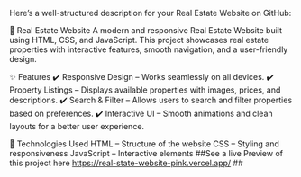 
Here’s a well-structured description for your Real Estate Website on GitHub:

🏡 Real Estate Website
A modern and responsive Real Estate Website built using HTML, CSS, and JavaScript. This project showcases real estate properties with interactive features, smooth navigation, and a user-friendly design.

✨ Features
✔️ Responsive Design – Works seamlessly on all devices.
✔️ Property Listings – Displays available properties with images, prices, and descriptions.
✔️ Search & Filter – Allows users to search and filter properties based on preferences.
✔️ Interactive UI – Smooth animations and clean layouts for a better user experience.

🚀 Technologies Used
HTML – Structure of the website
CSS – Styling and responsiveness
JavaScript – Interactive elements
##See a live Preview of this project here 
https://real-state-website-pink.vercel.app/ ##

